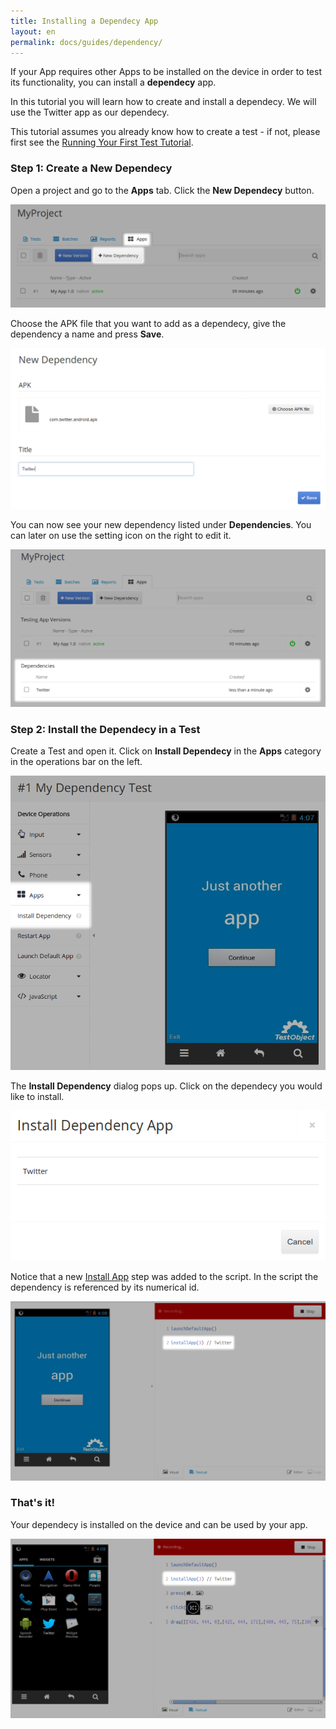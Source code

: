 ```yaml
---
title: Installing a Dependecy App
layout: en
permalink: docs/guides/dependency/
---
```


If your App requires other Apps to be installed on the device in order to test its functionality,  you can install a **dependecy** app.

In this tutorial you will learn how to create and install a dependecy. We will use the Twitter app as our dependecy.

This tutorial assumes you already know how to create a test - if not, please first see the [Running Your First Test Tutorial](http://localhost:4000/docs/getting-started/first-test/ "Running Your First Test Tutorial").


### Step 1: Create a New Dependecy
Open a project and go to the **Apps** tab. Click the **New Dependecy** button.

<img class="center shadow" src="/img/guides/dependency/dependency-01.png">

Choose the APK file that you want to add as a dependecy, give the dependency a name and press **Save**.

<img class="center shadow" src="/img/guides/dependency/dependency-02.png">

You can now see your new dependency listed under **Dependencies**. You can later on use the setting icon on the right to edit it.

<img class="center shadow" src="/img/guides/dependency/dependency-03.png">

### Step 2: Install the Dependecy in a Test
Create a Test and open it. Click on **Install Dependecy** in the **Apps** category in the operations bar on the left.

<img class="center shadow" src="/img/guides/dependency/dependency-04.png">

The **Install Dependency** dialog pops up. Click on the dependecy you would like to install.

<img class="center shadow" src="/img/guides/dependency/dependency-05.png">

Notice that a new [Install App](/docs/api/apps/#install) step was added to the script. In the script the dependency is referenced by its numerical id.

<img class="center shadow" src="/img/guides/dependency/dependency-06.png">

### That's it!
Your dependecy is installed on the device and can be used by your app.

<img class="center shadow" src="/img/guides/dependency/dependency-07.png">